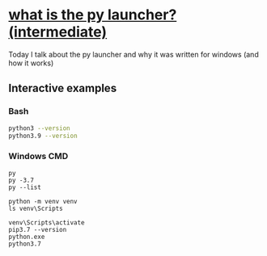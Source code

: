# [what is the py launcher? (intermediate)](https://youtu.be/OGcVB5Lnxuc)

Today I talk about the py launcher and why it was written for windows (and how it works)

## Interactive examples

### Bash

```bash
python3 --version
python3.9 --version
```

### Windows CMD

```batch
py
py -3.7
py --list

python -m venv venv
ls venv\Scripts

venv\Scripts\activate
pip3.7 --version
python.exe
python3.7
```
